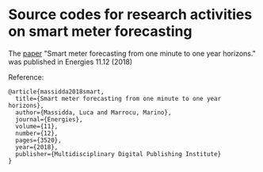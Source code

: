 # Source codes for research activities on smart meter forecasting

The [paper](https://www.mdpi.com/1996-1073/11/12/3520) "Smart meter forecasting from one minute to one year horizons." was published in Energies 11.12 (2018)

Reference:

```
@article{massidda2018smart,
  title={Smart meter forecasting from one minute to one year horizons},
  author={Massidda, Luca and Marrocu, Marino},
  journal={Energies},
  volume={11},
  number={12},
  pages={3520},
  year={2018},
  publisher={Multidisciplinary Digital Publishing Institute}
}
```

